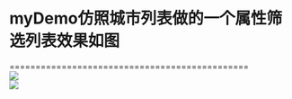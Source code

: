 # myDemo仿照城市列表做的一个属性筛选列表效果如图
==============================================<br>
![](https://github.com/bitchtoy/list/blob/master/app/src/main/res/drawable/demo.png)<br>
![](https://github.com/bitchtoy/list/app/src/main/res/drawable/demo2.png)<br>
